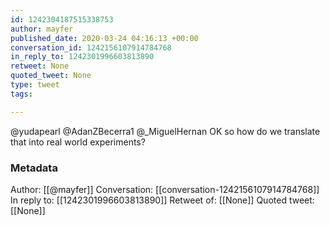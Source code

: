 ```yaml
---
id: 1242304187515338753
author: mayfer
published_date: 2020-03-24 04:16:13 +00:00
conversation_id: 1242156107914784768
in_reply_to: 1242301996603813890
retweet: None
quoted_tweet: None
type: tweet
tags:

---
```


@yudapearl @AdanZBecerra1 @_MiguelHernan OK so how do we translate that into real world experiments?

### Metadata

Author: [[@mayfer]]
Conversation: [[conversation-1242156107914784768]]
In reply to: [[1242301996603813890]]
Retweet of: [[None]]
Quoted tweet: [[None]]
